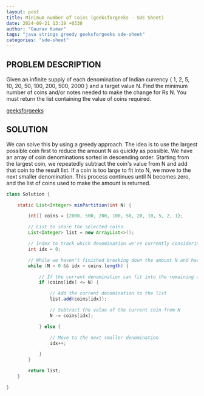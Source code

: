 ```yaml
---
layout: post
title: Minimum number of Coins (geeksforgeeks - SDE Sheet)
date: 2024-09-21 13:19 +0530
author: "Gaurav Kumar"
tags: "java strings greedy geeksforgeeks sde-sheet"
categories: "sde-sheet"
---
```


## PROBLEM DESCRIPTION

Given an infinite supply of each denomination of Indian currency { 1, 2, 5, 10, 20, 50, 100, 200, 500, 2000 } and a target value N.
Find the minimum number of coins and/or notes needed to make the change for Rs N. You must return the list containing the value of coins required.

[geeksforgeeks](https://www.geeksforgeeks.org/problems/-minimum-number-of-coins4426/1?page=8)

## SOLUTION

We can solve this by using a greedy approach. The idea is to use the largest possible coin first to reduce the amount N as quickly as possible. We have an array of coin denominations sorted in descending order. Starting from the largest coin, we repeatedly subtract the coin's value from N and add that coin to the result list. If a coin is too large to fit into N, we move to the next smaller denomination. This process continues until N becomes zero, and the list of coins used to make the amount is returned.

```java
class Solution {

    static List<Integer> minPartition(int N) {

        int[] coins = {2000, 500, 200, 100, 50, 20, 10, 5, 2, 1};

        // List to store the selected coins
        List<Integer> list = new ArrayList<>();

        // Index to track which denomination we're currently considering
        int idx = 0;

        // While we haven't finished breaking down the amount N and haven't exhausted all denominations
        while (N > 0 && idx < coins.length) {

            // If the current denomination can fit into the remaining amount N
            if (coins[idx] <= N) {

                // Add the current denomination to the list
                list.add(coins[idx]);

                // Subtract the value of the current coin from N
                N -= coins[idx];

            } else {

                // Move to the next smaller denomination
                idx++;

            }
        }

        return list;
    }

}
```
